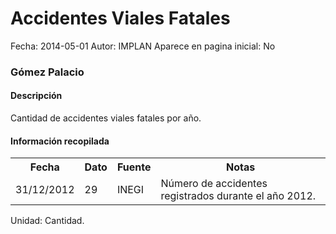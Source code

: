Accidentes Viales Fatales
=====

Fecha: 2014-05-01
Autor: IMPLAN
Aparece en pagina inicial: No

### Gómez Palacio

#### Descripción

Cantidad de accidentes viales fatales por año.

#### Información recopilada

<table class="table table-hover table-bordered matriz">
  <tr><th>Fecha</th><th>Dato</th><th>Fuente</th><th>Notas</th></tr>
  <tr><td class="centrado">31/12/2012</td><td class="derecha">29</td><td>INEGI</td><td>Número de accidentes registrados durante el año 2012.</td></tr>
</table>

Unidad: Cantidad.

